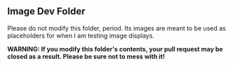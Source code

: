 ## Image Dev Folder

Please do not modify this folder, period. Its images are meant to be used as placeholders for when I am testing image displays.

**WARNING: If you modify this folder's contents, your pull request may be closed as a result. Please be sure not to mess with it!**